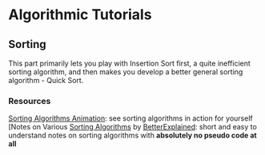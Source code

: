 # Algorithmic Tutorials

## Sorting
This part primarily lets you play with Insertion Sort first, a quite inefficient sorting algorithm, and then makes you develop a better general sorting algorithm - Quick Sort.

### Resources
[Sorting Algorithms Animation](http://www.sorting-algorithms.com/): see sorting algorithms in action for yourself
[Notes on Various [Sorting Algorithms](http://betterexplained.com/articles/sorting-algorithms/) by [BetterExplained](http://betterexplained.com/): short and easy to understand notes on sorting algorithms with **absolutely no pseudo code at all**


